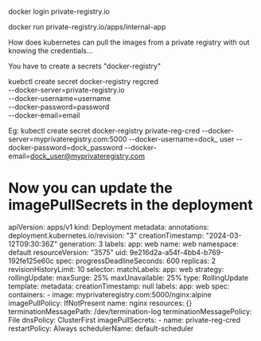 docker login private-registry.io


docker run private-registry.io/apps/internal-app



How does kubernetes can pull the images from a private registry with out knowing the credentials...

You have to create a secrets "docker-registry"

kuebctl create secret docker-registry regcred \
    --docker-server=private-registry.io \
    --docker-username=username \
    --docker-password=password \
    --docker-email=email


Eg: kubectl create secret docker-registry private-reg-cred --docker-server=myprivateregistry.com:5000 --docker-username=dock_
user --docker-password=dock_password --docker-email=dock_user@myprivateregistry.com



# Now you can update the imagePullSecrets in the deployment


apiVersion: apps/v1
kind: Deployment
metadata:
  annotations:
    deployment.kubernetes.io/revision: "3"
  creationTimestamp: "2024-03-12T09:30:36Z"
  generation: 3
  labels:
    app: web
  name: web
  namespace: default
  resourceVersion: "3575"
  uid: 9e216d2a-a54f-4bb4-b769-192fe125e60c
spec:
  progressDeadlineSeconds: 600
  replicas: 2
  revisionHistoryLimit: 10
  selector:
    matchLabels:
      app: web
  strategy:
    rollingUpdate:
      maxSurge: 25%
      maxUnavailable: 25%
    type: RollingUpdate
  template:
    metadata:
      creationTimestamp: null
      labels:
        app: web
    spec:
      containers:
      - image: myprivateregistry.com:5000/nginx:alpine
        imagePullPolicy: IfNotPresent
        name: nginx
        resources: {}
        terminationMessagePath: /dev/termination-log
        terminationMessagePolicy: File
      dnsPolicy: ClusterFirst
      imagePullSecrets:
      - name: private-reg-cred
      restartPolicy: Always
      schedulerName: default-scheduler